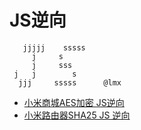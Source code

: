 # JS逆向  
```
   jjjjj    sssss  
     j     s  
     j     sss  
 j   j        s  
  jjj     sssss      @lmx
```  
- [小米商城AES加密 JS逆向](https://github.com/dddinmx/JS_reverse/blob/main/%E5%B0%8F%E7%B1%B3%E5%95%86%E5%9F%8EAES%E5%8A%A0%E5%AF%86_JS%E9%80%86%E5%90%91.md)
- [小米路由器SHA25 JS 逆向](https://github.com/dddinmx/JS_reverse/blob/main/%E5%B0%8F%E7%B1%B3%E8%B7%AF%E7%94%B1%E5%99%A8.md)  
